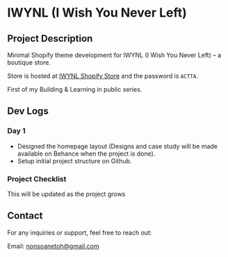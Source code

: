 # IWYNL (I Wish You Never Left)

## Project Description

Minimal Shopify theme development for IWYNL (I Wish You Never Left) – a boutique store.

Store is hosted at [IWYNL Shopify Store](https://iwynl.myshopify.com) and the password is `ACTTA`.

First of my Building & Learning in public series.

## Dev Logs

### Day 1

- Designed the homepage layout (Designs and case study will be made available on Behance when the project is done).
- Setup initial project structure on Github.

### Project Checklist

This will be updated as the project grows

## Contact

For any inquiries or support, feel free to reach out:

Email: [nonsoanetoh@gmail.com](mailto:nonsoanetoh@gmail.com)
